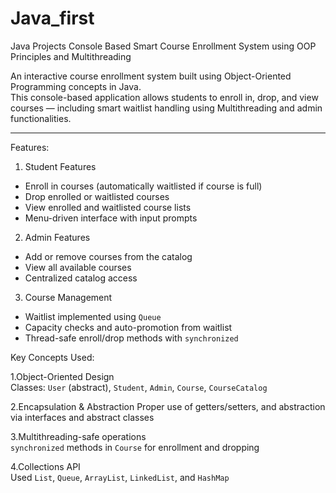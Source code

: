 # Java_first
Java Projects
Console Based Smart Course Enrollment System using OOP Principles and Multithreading

An interactive course enrollment system built using Object-Oriented Programming concepts in Java.  
This console-based application allows students to enroll in, drop, and view courses — including smart waitlist handling using Multithreading and admin functionalities.

---

Features:

1. Student Features
- Enroll in courses (automatically waitlisted if course is full)
- Drop enrolled or waitlisted courses
- View enrolled and waitlisted course lists
- Menu-driven interface with input prompts

2. Admin Features
- Add or remove courses from the catalog
- View all available courses
- Centralized catalog access

3. Course Management
- Waitlist implemented using `Queue`
- Capacity checks and auto-promotion from waitlist
- Thread-safe enroll/drop methods with `synchronized`



Key Concepts Used:

1.Object-Oriented Design  
  Classes: `User` (abstract), `Student`, `Admin`, `Course`, `CourseCatalog`

2.Encapsulation & Abstraction
  Proper use of getters/setters, and abstraction via interfaces and abstract classes

3.Multithreading-safe operations  
  `synchronized` methods in `Course` for enrollment and dropping

4.Collections API  
  Used `List`, `Queue`, `ArrayList`, `LinkedList`, and `HashMap`
